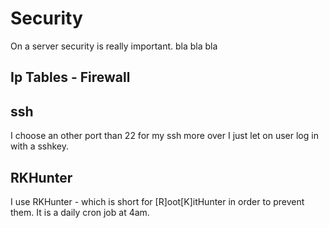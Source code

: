 
# Security

On a server security is really important. bla bla bla

## Ip Tables - Firewall

## ssh

I choose an other port than 22 for my ssh more over I just let on user log in with a sshkey.

## RKHunter

I use RKHunter - which is short for [R]oot[K]itHunter in order to prevent them.
It is a daily cron job at 4am.
